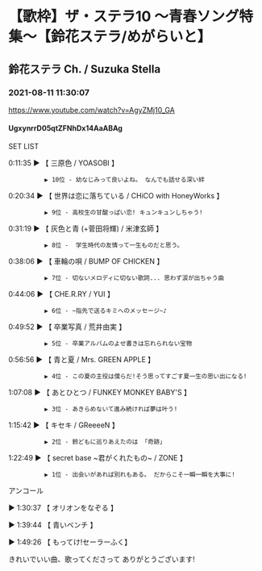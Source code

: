 # 【歌枠】ザ・ステラ10 ～青春ソング特集～【鈴花ステラ/めがらいと】
## 鈴花ステラ Ch. / Suzuka Stella
### 2021-08-11 11:30:07
https://www.youtube.com/watch?v=AgyZMj10_GA
#### UgxynrrD05qtZFNhDx14AaABAg
SET LIST  



0:11:35 ▶ 【 三原色 / YOASOBI 】

              ▶ 10位 - 幼なじみって良いよね。 なんでも話せる深い絆



0:20:34 ▶ 【 世界は恋に落ちている / CHiCO with HoneyWorks 】

              ▶ 9位 - 高校生の甘酸っぱい恋! キュンキュンしちゃう!



0:31:19 ▶ 【 灰色と青 (+菅田将輝) / 米津玄師 】

              ▶ 8位 -  学生時代の友情って一生ものだと思う。



0:38:06 ▶ 【 車輪の唄 / BUMP OF CHICKEN 】

              ▶ 7位 - 切ないメロディに切ない歌詞... 思わず涙が出ちゃう曲 



0:44:06 ▶ 【 CHE.R.RY / YUI 】

              ▶ 6位 - ~指先で送るキミへのメッセージ~♪



0:49:52 ▶ 【 卒業写真 / 荒井由実 】

              ▶ 5位 - 卒業アルバムのよせ書きは忘れられない宝物



0:56:56 ▶ 【 青と夏 / Mrs. GREEN APPLE 】

              ▶ 4位 - この夏の主役は僕らだ!そう思ってすごす夏一生の思い出になる!



1:07:08 ▶ 【 あとひとつ / FUNKEY MONKEY BABY'S 】

              ▶ 3位 - あきらめないて進み続ければ夢は叶う!



1:15:42 ▶ 【 キセキ / GReeeeN 】

              ▶ 2位 - 鈴どもに巡りあえたのは 「奇跡」



1:22:49 ▶ 【 secret base ~君がくれたもの~ / ZONE 】

              ▶ 1位 - 出会いがあれば別れもある。 だからこそ一瞬一瞬を大事に!



アンコール

▶ 1:30:37  【 オリオンをなぞる 】

▶ 1:39:44  【 青いベンチ 】

▶ 1:49:26  【 もってけ!セーラーふく】



きれいでいい曲、歌ってくださって ありがとうございます!

